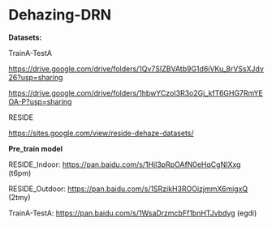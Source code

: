 # Dehazing-DRN

**Datasets:** 

TrainA-TestA

https://drive.google.com/drive/folders/1Qv7SIZBVAtb9G1d6iVKu_8rVSsXJdv26?usp=sharing

https://drive.google.com/drive/folders/1hbwYCzoI3R3o2Gj_kfT6GHG7RmYEOA-P?usp=sharing

RESIDE

https://sites.google.com/view/reside-dehaze-datasets/

**Pre_train model**

RESIDE_Indoor: https://pan.baidu.com/s/1Hjl3pRpOAfN0eHqCgNIXxg  (t6pm) 

RESIDE_Outdoor: https://pan.baidu.com/s/1SRzikH3ROOizjmmX6migxQ  (2tmy) 

TrainA-TestA: https://pan.baidu.com/s/1WsaDrzmcbFf1bnHTJvbdyg  (egdi) 



